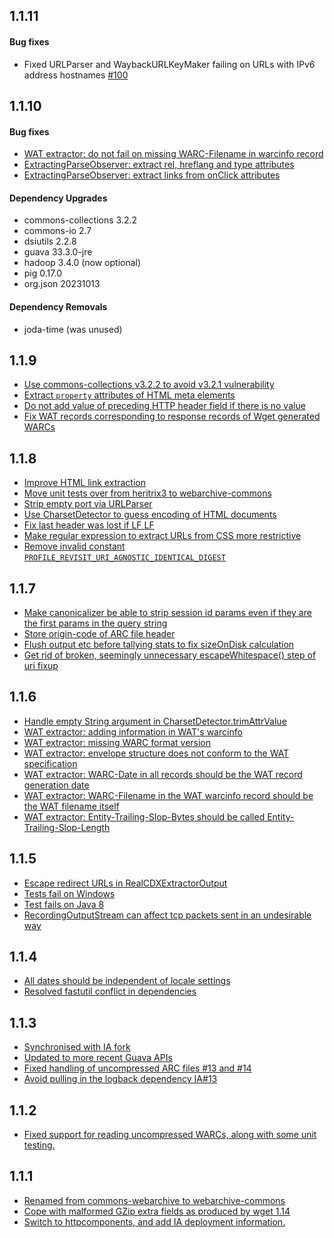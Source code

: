 1.1.11
------

#### Bug fixes

* Fixed URLParser and WaybackURLKeyMaker failing on URLs with IPv6 address hostnames [#100](https://github.com/iipc/webarchive-commons/pull/100)

1.1.10
------

#### Bug fixes

* [WAT extractor: do not fail on missing WARC-Filename in warcinfo record](https://github.com/iipc/webarchive-commons/pull/89)
* [ExtractingParseObserver: extract rel, hreflang and type attributes](https://github.com/iipc/webarchive-commons/pull/86)
* [ExtractingParseObserver: extract links from onClick attributes](https://github.com/iipc/webarchive-commons/pull/85)

#### Dependency Upgrades

* commons-collections 3.2.2
* commons-io 2.7
* dsiutils 2.2.8
* guava 33.3.0-jre
* hadoop 3.4.0 (now optional)
* pig 0.17.0
* org.json 20231013

#### Dependency Removals

* joda-time (was unused)

1.1.9
-----
* [Use commons-collections v3.2.2 to avoid v3.2.1 vulnerability](https://github.com/iipc/webarchive-commons/pull/77)
* [Extract `property` attributes of HTML meta elements](https://github.com/iipc/webarchive-commons/pull/75)
* [Do not add value of preceding HTTP header field if there is no value](https://github.com/iipc/webarchive-commons/pull/74)
* [Fix WAT records corresponding to response records of Wget generated WARCs](https://github.com/iipc/webarchive-commons/pull/74)

1.1.8
-----
* [Improve HTML link extraction](https://github.com/iipc/webarchive-commons/pull/72)
* [Move unit tests over from heritrix3 to webarchive-commons](https://github.com/iipc/webarchive-commons/issues/25)
* [Strip empty port via URLParser](https://github.com/iipc/webarchive-commons/pull/69/)
* [Use CharsetDetector to guess encoding of HTML documents](https://github.com/iipc/webarchive-commons/pull/68/)
* [Fix last header was lost if LF LF](https://github.com/iipc/webarchive-commons/pull/65/)
* [Make regular expression to extract URLs from CSS more restrictive](https://github.com/iipc/webarchive-commons/pull/63)
* [Remove invalid constant `PROFILE_REVISIT_URI_AGNOSTIC_IDENTICAL_DIGEST`](https://github.com/iipc/webarchive-commons/pull/62)

1.1.7
-----
* [Make canonicalizer be able to strip session id params even if they are the first params in the query string](https://github.com/iipc/webarchive-commons/pull/54)
* [Store origin-code of ARC file header](https://github.com/iipc/webarchive-commons/pull/52/)
* [Flush output etc before tallying stats to fix sizeOnDisk calculation](https://github.com/iipc/webarchive-commons/pull/51)
* [Get rid of broken, seemingly unnecessary escapeWhitespace() step of uri fixup](https://github.com/iipc/webarchive-commons/pull/50)

1.1.6
-----
* [Handle empty String argument in CharsetDetector.trimAttrValue](https://github.com/iipc/webarchive-commons/pull/49)
* [WAT extractor: adding information in WAT's warcinfo](https://github.com/iipc/webarchive-commons/issues/47)
* [WAT extractor: missing WARC format version](https://github.com/iipc/webarchive-commons/issues/45)
* [WAT extractor: envelope structure does not conform to the WAT specification](https://github.com/iipc/webarchive-commons/issues/44)
* [WAT extractor: WARC-Date in all records should be the WAT record generation date](https://github.com/iipc/webarchive-commons/issues/43)
* [WAT extractor: WARC-Filename in the WAT warcinfo record should be the WAT filename itself](https://github.com/iipc/webarchive-commons/issues/42)
* [WAT extractor: Entity-Trailing-Slop-Bytes should be called Entity-Trailing-Slop-Length](https://github.com/iipc/webarchive-commons/issues/48)

1.1.5
-----
* [Escape redirect URLs in RealCDXExtractorOutput](https://github.com/iipc/webarchive-commons/pull/36)
* [Tests fail on Windows](https://github.com/iipc/webarchive-commons/issues/2)
* [Test fails on Java 8](https://github.com/iipc/webarchive-commons/issues/31)
* [RecordingOutputStream can affect tcp packets sent in an undesirable way](https://github.com/iipc/webarchive-commons/issues/38)

1.1.4
-----
* [All dates should be independent of locale settings](https://github.com/iipc/webarchive-commons/pull/22)
* [Resolved fastutil conflict in dependencies](https://github.com/iipc/webarchive-commons/pull/24)

1.1.3
-----
* [Synchronised with IA fork](https://github.com/iipc/webarchive-commons/pull/18)
* [Updated to more recent Guava APIs](https://github.com/iipc/webarchive-commons/pull/17)
* [Fixed handling of uncompressed ARC files #13 and #14](https://github.com/iipc/webarchive-commons/pull/14)
* [Avoid pulling in the logback dependency IA#13](https://github.com/internetarchive/webarchive-commons/pull/13)

1.1.2
-----
* [Fixed support for reading uncompressed WARCs, along with some unit testing.](https://github.com/iipc/webarchive-commons/pull/12)

1.1.1
-----
* [Renamed from commons-webarchive to webarchive-commons](https://github.com/iipc/webarchive-commons/pull/8)
* [Cope with malformed GZip extra fields as produced by wget 1.14](https://github.com/iipc/webarchive-commons/pull/10)
* [Switch to httpcomponents, and add IA deployment information.](https://github.com/iipc/webarchive-commons/pull/11)
